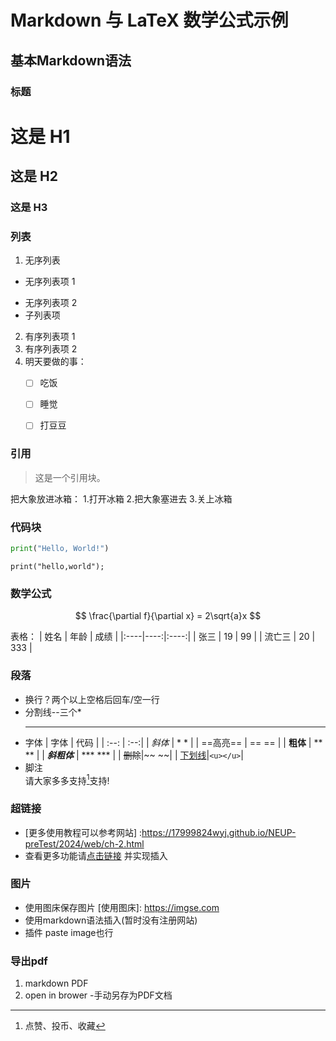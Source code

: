 # Markdown 与 LaTeX 数学公式示例  
  
## 基本Markdown语法  
  
### 标题  
  
# 这是 H1  
## 这是 H2  
### 这是 H3  
  
### 列表  
1. 无序列表  
* 无序列表项 1  
- 无序列表项 2  
- 子列表项  
2. 有序列表项 1  
3. 有序列表项 2 
4. 明天要做的事：
    - [ ] 吃饭
    - [ ] 睡觉
    - [ ] 打豆豆 
   
  
### **引用**  
  
> 这是一个引用块。

把大象放进冰箱：
1.打开冰箱
2.把大象塞进去
3.关上冰箱


  
### 代码块  
```python  
print("Hello, World!")
```
`print("hello,world");`



### 数学公式
$$
\frac{\partial f}{\partial x} = 2\sqrt{a}x
$$

表格：
| 姓名 | 年龄 | 成绩 |
|:----|----:|:----:|
| 张三 | 19 | 99 |
| 流亡三 | 20 | 333 |

### 段落
- 换行？两个以上空格后回车/空一行
- 分割线--三个*  
  ***
- 字体
  | 字体 | 代码 |
  | :--: | :--:|
  | *斜体* | * * |
  | ==高亮== | == == |
  | **粗体** | ** ** |
  | ***斜粗体*** | *** *** |
  | ~~删除~~|~~ ~~|
  | <u>下划线</u>|`<u></u>`|
 - 脚注  
   请大家多多支持[^1]支持!
    [^1]: 点赞、投币、收藏  
### 超链接
 - [更多使用教程可以参考网站] :https://17999824wyj.github.io/NEUP-preTest/2024/web/ch-2.html
 - 查看更多功能请[点击链接][教程] 并实现插入
   
### 图片
- 使用图床保存图片
   [使用图床]: https://imgse.com
- 使用markdown语法插入(暂时没有注册网站)   
- 插件 paste image也行
### 导出pdf
1. markdown PDF
2. open in brower -手动另存为PDF文档






 
 
 
 
 
 
 
 [教程]: https://17999824wyj.github.io/NEUP-preTest/2024/web/ch-2.html